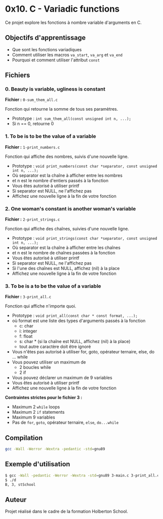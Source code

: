 # 0x10. C - Variadic functions

Ce projet explore les fonctions à nombre variable d'arguments en C.

## Objectifs d'apprentissage

- Que sont les fonctions variadiques
- Comment utiliser les macros `va_start`, `va_arg` et `va_end`
- Pourquoi et comment utiliser l'attribut `const`

## Fichiers

### 0. Beauty is variable, ugliness is constant
**Fichier :** `0-sum_them_all.c`

Fonction qui retourne la somme de tous ses paramètres.
- Prototype : `int sum_them_all(const unsigned int n, ...);`
- Si n == 0, retourne 0

### 1. To be is to be the value of a variable
**Fichier :** `1-print_numbers.c`

Fonction qui affiche des nombres, suivis d'une nouvelle ligne.
- Prototype : `void print_numbers(const char *separator, const unsigned int n, ...);`
- Où separator est la chaîne à afficher entre les nombres
- et n est le nombre d'entiers passés à la fonction
- Vous êtes autorisé à utiliser printf
- Si separator est NULL, ne l'affichez pas
- Affichez une nouvelle ligne à la fin de votre fonction

### 2. One woman's constant is another woman's variable
**Fichier :** `2-print_strings.c`

Fonction qui affiche des chaînes, suivies d'une nouvelle ligne.
- Prototype : `void print_strings(const char *separator, const unsigned int n, ...);`
- Où separator est la chaîne à afficher entre les chaînes
- et n est le nombre de chaînes passées à la fonction
- Vous êtes autorisé à utiliser printf
- Si separator est NULL, ne l'affichez pas
- Si l'une des chaînes est NULL, affichez (nil) à la place
- Affichez une nouvelle ligne à la fin de votre fonction

### 3. To be is a to be the value of a variable
**Fichier :** `3-print_all.c`

Fonction qui affiche n'importe quoi.
- Prototype : `void print_all(const char * const format, ...);`
- où format est une liste des types d'arguments passés à la fonction
  - c: char
  - i: integer
  - f: float
  - s: char * (si la chaîne est NULL, affichez (nil) à la place)
  - tout autre caractère doit être ignoré
- Vous n'êtes pas autorisé à utiliser for, goto, opérateur ternaire, else, do ... while
- Vous pouvez utiliser un maximum de
  - 2 boucles while
  - 2 if
- Vous pouvez déclarer un maximum de 9 variables
- Vous êtes autorisé à utiliser printf
- Affichez une nouvelle ligne à la fin de votre fonction

**Contraintes strictes pour le fichier 3 :**
- Maximum 2 `while` loops
- Maximum 2 `if` statements
- Maximum 9 variables
- Pas de `for`, `goto`, opérateur ternaire, `else`, `do...while`

## Compilation

```bash
gcc -Wall -Werror -Wextra -pedantic -std=gnu89
```

## Exemple d'utilisation

```bash
$ gcc -Wall -pedantic -Werror -Wextra -std=gnu89 3-main.c 3-print_all.c -o d
$ ./d 
B, 3, stSchool
```

## Auteur

Projet réalisé dans le cadre de la formation Holberton School.
